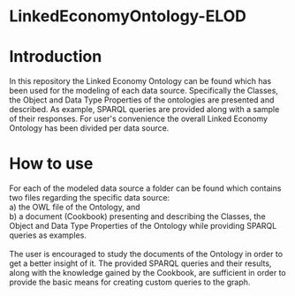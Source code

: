 # LinkedEconomyOntology-ELOD

# Introduction

In this repository the Linked Economy Ontology can be found which has been used for the modeling of each data source. Specifically the Classes, the Object and Data Type Properties of the ontologies are presented and described. As example, SPARQL queries are provided along with a sample of their responses. For user's convenience the overall Linked Economy Ontology has been divided per data source. 

# How to use 

For each of the modeled data source a folder can be found which contains two files regarding the specific data source: 
<br> a) the OWL file of the Ontology, and 
<br> b) a document (Cookbook) presenting and describing the Classes, the Object and Data Type Properties of the Ontology while providing SPARQL queries as examples.
<br><br>
The user is encouraged to study the documents of the Ontology in order to get a better insight of it. The provided SPARQL queries and their results, along with the knowledge gained by the Cookbook, are sufficient in order to provide the basic means for creating custom queries to the graph.
